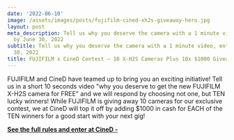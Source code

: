 ```yaml
---
date: '2022-06-10'
image: /assets/images/posts/fujifilm-cined-xh2s-giveaway-hero.jpg
layout: post
meta_description: Tell us why you deserve the camera with a 1 minute video, enter
  by June 30, 2022
subtitle: Tell us why you deserve the camera with a 1 minute video, enter by June
  30, 2022
title: FUJIFILM x CineD Contest – 10 X-H2S Cameras Plus 10x $1000 Giveaway
---
```


FUJIFILM and CineD have teamed up to bring you an exciting initiative! Tell us in a short 10 seconds video "why you deserve to get the new FUJIFILM X-H2S camera for FREE" and we will respond by choosing not one, but TEN lucky winners! While FUJIFILM is giving away 10 cameras for our exclusive contest, we at CineD will top it off by adding $1000 in cash for EACH of the TEN winners for a good start with your next gig!

[**See the full rules and enter at CineD -**](https://www.cined.com/fujifilm-x-cined-contest-10-x-h2s-cameras-plus-10x-1000-giveaway-tell-us-why-you-deserve-to-win/)
